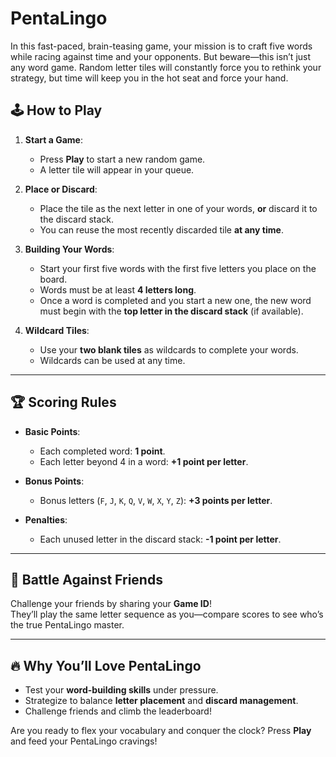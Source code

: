 # PentaLingo
In this fast-paced, brain-teasing game, your mission is to craft five words while racing against time and your opponents. But beware—this isn’t just any word game. Random letter tiles will constantly force you to rethink your strategy, but time will keep you in the hot seat and force your hand.

## 🕹️ How to Play

1. **Start a Game**:  
   - Press **Play** to start a new random game.
   - A letter tile will appear in your queue.  

2. **Place or Discard**:  
   - Place the tile as the next letter in one of your words, **or** discard it to the discard stack.
   - You can reuse the most recently discarded tile **at any time**.

3. **Building Your Words**:  
   - Start your first five words with the first five letters you place on the board.
   - Words must be at least **4 letters long**.
   - Once a word is completed and you start a new one, the new word must begin with the **top letter in the discard stack** (if available).  

4. **Wildcard Tiles**:  
   - Use your **two blank tiles** as wildcards to complete your words.  
   - Wildcards can be used at any time.

---

## 🏆 Scoring Rules

- **Basic Points**:  
  - Each completed word: **1 point**.  
  - Each letter beyond 4 in a word: **+1 point per letter**.  

- **Bonus Points**:  
  - Bonus letters (`F`, `J`, `K`, `Q`, `V`, `W`, `X`, `Y`, `Z`): **+3 points per letter**.  

- **Penalties**:  
  - Each unused letter in the discard stack: **-1 point per letter**.

---

## 🤝 Battle Against Friends

Challenge your friends by sharing your **Game ID**!  
They’ll play the same letter sequence as you—compare scores to see who’s the true PentaLingo master.  

---

## 🔥 Why You’ll Love PentaLingo

- Test your **word-building skills** under pressure.  
- Strategize to balance **letter placement** and **discard management**.  
- Challenge friends and climb the leaderboard!

Are you ready to flex your vocabulary and conquer the clock? Press **Play** and feed your PentaLingo cravings!
